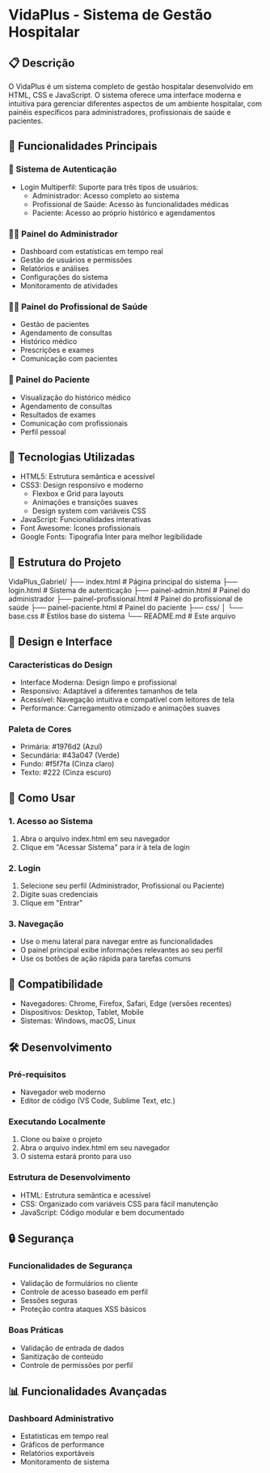 # VidaPlus - Sistema de Gestão Hospitalar

## 📋 Descrição

O VidaPlus é um sistema completo de gestão hospitalar desenvolvido em HTML, CSS e JavaScript. O sistema oferece uma interface moderna e intuitiva para gerenciar diferentes aspectos de um ambiente hospitalar, com painéis específicos para administradores, profissionais de saúde e pacientes.

## 🎯 Funcionalidades Principais

### 🔐 Sistema de Autenticação
- Login Multiperfil: Suporte para três tipos de usuários:
  - Administrador: Acesso completo ao sistema
  - Profissional de Saúde: Acesso às funcionalidades médicas
  - Paciente: Acesso ao próprio histórico e agendamentos

### 👨‍💼 Painel do Administrador
- Dashboard com estatísticas em tempo real
- Gestão de usuários e permissões
- Relatórios e análises
- Configurações do sistema
- Monitoramento de atividades

### 👩‍⚕️ Painel do Profissional de Saúde
- Gestão de pacientes
- Agendamento de consultas
- Histórico médico
- Prescrições e exames
- Comunicação com pacientes

### 👤 Painel do Paciente
- Visualização do histórico médico
- Agendamento de consultas
- Resultados de exames
- Comunicação com profissionais
- Perfil pessoal

## 🚀 Tecnologias Utilizadas

- HTML5: Estrutura semântica e acessível
- CSS3: Design responsivo e moderno
  - Flexbox e Grid para layouts
  - Animações e transições suaves
  - Design system com variáveis CSS
- JavaScript: Funcionalidades interativas
- Font Awesome: Ícones profissionais
- Google Fonts: Tipografia Inter para melhor legibilidade

## 📁 Estrutura do Projeto

VidaPlus_Gabriel/
├── index.html              # Página principal do sistema
├── login.html              # Sistema de autenticação
├── painel-admin.html       # Painel do administrador
├── painel-profissional.html # Painel do profissional de saúde
├── painel-paciente.html    # Painel do paciente
├── css/
│   └── base.css           # Estilos base do sistema
└── README.md              # Este arquivo
## 🎨 Design e Interface

### Características do Design
- Interface Moderna: Design limpo e profissional
- Responsivo: Adaptável a diferentes tamanhos de tela
- Acessível: Navegação intuitiva e compatível com leitores de tela
- Performance: Carregamento otimizado e animações suaves

### Paleta de Cores
- Primária: #1976d2 (Azul)
- Secundária: #43a047 (Verde)
- Fundo: #f5f7fa (Cinza claro)
- Texto: #222 (Cinza escuro)

## 🔧 Como Usar

### 1. Acesso ao Sistema
1. Abra o arquivo index.html em seu navegador
2. Clique em "Acessar Sistema" para ir à tela de login

### 2. Login
1. Selecione seu perfil (Administrador, Profissional ou Paciente)
2. Digite suas credenciais
3. Clique em "Entrar"

### 3. Navegação
- Use o menu lateral para navegar entre as funcionalidades
- O painel principal exibe informações relevantes ao seu perfil
- Use os botões de ação rápida para tarefas comuns

## 📱 Compatibilidade

- Navegadores: Chrome, Firefox, Safari, Edge (versões recentes)
- Dispositivos: Desktop, Tablet, Mobile
- Sistemas: Windows, macOS, Linux

## 🛠️ Desenvolvimento

### Pré-requisitos
- Navegador web moderno
- Editor de código (VS Code, Sublime Text, etc.)

### Executando Localmente
1. Clone ou baixe o projeto
2. Abra o arquivo index.html em seu navegador
3. O sistema estará pronto para uso

### Estrutura de Desenvolvimento
- HTML: Estrutura semântica e acessível
- CSS: Organizado com variáveis CSS para fácil manutenção
- JavaScript: Código modular e bem documentado

## 🔒 Segurança

### Funcionalidades de Segurança
- Validação de formulários no cliente
- Controle de acesso baseado em perfil
- Sessões seguras
- Proteção contra ataques XSS básicos

### Boas Práticas
- Validação de entrada de dados
- Sanitização de conteúdo
- Controle de permissões por perfil

## 📊 Funcionalidades Avançadas

### Dashboard Administrativo
- Estatísticas em tempo real
- Gráficos de performance
- Relatórios exportáveis
- Monitoramento de sistema
